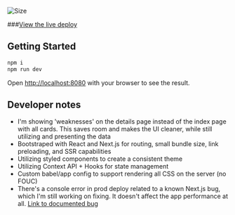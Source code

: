 ![Size](https://github-size-badge.herokuapp.com/ryanbahan/learnable.svg)

###[View the live deploy](https://pokedex-ten-gold.vercel.app)

## Getting Started

```bash
npm i
npm run dev
```

Open [http://localhost:8080](http://localhost:8080) with your browser to see the result.

## Developer notes

- I'm showing 'weaknesses' on the details page instead of the index page with all cards. This saves room and makes the UI cleaner, while still utilizing and presenting the data
- Bootstraped with React and Next.js for routing, small bundle size, link preloading, and SSR capabilities
- Utilizing styled components to create a consistent theme
- Utilizing Context API + Hooks for state management
- Custom babel/app config to support rendering all CSS on the server (no FOUC)
- There's a console error in prod deploy related to a known Next.js bug, which I'm still working on fixing. It doesn't affect the app performance at all. [Link to documented bug](https://spectrum.chat/next-js/general/next-static-pages-js-404-not-found-build-issue~de17fd85-fd62-47e2-a324-93abd35f6837?m=MTU1Mzk0MjY4NjIzMQ==)
